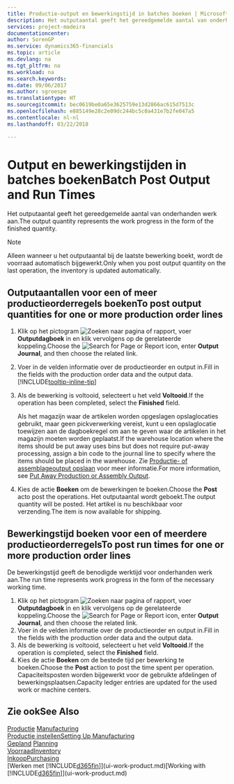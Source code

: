 ```yaml
---
title: Productie-output en bewerkingstijd in batches boeken | Microsoft Docs
description: Het outputaantal geeft het gereedgemelde aantal van onderhanden werk aan.
services: project-madeira
documentationcenter: 
author: SorenGP
ms.service: dynamics365-financials
ms.topic: article
ms.devlang: na
ms.tgt_pltfrm: na
ms.workload: na
ms.search.keywords: 
ms.date: 09/06/2017
ms.author: sgroespe
ms.translationtype: HT
ms.sourcegitcommit: bec0619be0a65e3625759e13d2866ac615d7513c
ms.openlocfilehash: e885149e28c2e09dc244bc5c0a431e7b2fe047a5
ms.contentlocale: nl-nl
ms.lasthandoff: 03/22/2018

---
```

# <a name="batch-post-output-and-run-times"></a><span data-ttu-id="7685c-103">Output en bewerkingstijden in batches boeken</span><span class="sxs-lookup"><span data-stu-id="7685c-103">Batch Post Output and Run Times</span></span>
<span data-ttu-id="7685c-104">Het outputaantal geeft het gereedgemelde aantal van onderhanden werk aan.</span><span class="sxs-lookup"><span data-stu-id="7685c-104">The output quantity represents the work progress in the form of the finished quantity.</span></span>  

> [!NOTE]
> <span data-ttu-id="7685c-105">Alleen wanneer u het outputaantal bij de laatste bewerking boekt, wordt de voorraad automatisch bijgewerkt.</span><span class="sxs-lookup"><span data-stu-id="7685c-105">Only when you post output quantity on the last operation, the inventory is updated automatically.</span></span>  

## <a name="to-post-output-quantities-for-one-or-more-production-order-lines"></a><span data-ttu-id="7685c-106">Outputaantallen voor een of meer productieorderregels boeken</span><span class="sxs-lookup"><span data-stu-id="7685c-106">To post output quantities for one or more production order lines</span></span>
1. <span data-ttu-id="7685c-107">Klik op het pictogram ![Zoeken naar pagina of rapport](media/ui-search/search_small.png "pictogram Zoeken naar pagina of rapport"), voer **Outputdagboek** in en klik vervolgens op de gerelateerde koppeling.</span><span class="sxs-lookup"><span data-stu-id="7685c-107">Choose the ![Search for Page or Report](media/ui-search/search_small.png "Search for Page or Report icon") icon, enter **Output Journal**, and then choose the related link.</span></span>  
2. <span data-ttu-id="7685c-108">Voer in de velden informatie over de productieorder en output in.</span><span class="sxs-lookup"><span data-stu-id="7685c-108">Fill in the fields with the production order data and the output data.</span></span> [!INCLUDE[tooltip-inline-tip](includes/tooltip-inline-tip_md.md)]
3. <span data-ttu-id="7685c-109">Als de bewerking is voltooid, selecteert u het veld **Voltooid**.</span><span class="sxs-lookup"><span data-stu-id="7685c-109">If the operation has been completed, select the **Finished** field.</span></span>  

    <span data-ttu-id="7685c-110">Als het magazijn waar de artikelen worden opgeslagen opslaglocaties gebruikt, maar geen pickverwerking vereist, kunt u  een opslaglocatie toewijzen aan de dagboekregel om aan te geven waar de artikelen in het magazijn moeten worden geplaatst.</span><span class="sxs-lookup"><span data-stu-id="7685c-110">If the warehouse location where the items should be put away uses bins but does not require put-away processing,  assign a bin code to the journal line to specify where the items should be placed in the warehouse.</span></span> <span data-ttu-id="7685c-111">Zie [Productie- of assemblageoutput opslaan](warehouse-how-to-put-away-production-output.md) voor meer informatie.</span><span class="sxs-lookup"><span data-stu-id="7685c-111">For more information, see [Put Away Production or Assembly Output](warehouse-how-to-put-away-production-output.md).</span></span>  

4. <span data-ttu-id="7685c-112">Kies de actie **Boeken** om de bewerkingen te boeken.</span><span class="sxs-lookup"><span data-stu-id="7685c-112">Choose the **Post** acto post the operations.</span></span> <span data-ttu-id="7685c-113">Het outputaantal wordt geboekt.</span><span class="sxs-lookup"><span data-stu-id="7685c-113">The output quantity will be posted.</span></span> <span data-ttu-id="7685c-114">Het artikel is nu beschikbaar voor verzending.</span><span class="sxs-lookup"><span data-stu-id="7685c-114">The item is now available for shipping.</span></span>  

## <a name="to-post-run-times-for-one-or-more-production-order-lines"></a><span data-ttu-id="7685c-115">Bewerkingstijd boeken voor een of meerdere productieorderregels</span><span class="sxs-lookup"><span data-stu-id="7685c-115">To post run times for one or more production order lines</span></span>
<span data-ttu-id="7685c-116">De bewerkingstijd geeft de benodigde werktijd voor onderhanden werk aan.</span><span class="sxs-lookup"><span data-stu-id="7685c-116">The run time represents work progress in the form of the necessary working time.</span></span>    

1.  <span data-ttu-id="7685c-117">Klik op het pictogram ![Zoeken naar pagina of rapport](media/ui-search/search_small.png "pictogram Zoeken naar pagina of rapport"), voer **Outputdagboek** in en klik vervolgens op de gerelateerde koppeling.</span><span class="sxs-lookup"><span data-stu-id="7685c-117">Choose the ![Search for Page or Report](media/ui-search/search_small.png "Search for Page or Report icon") icon, enter **Output Journal**, and then choose the related link.</span></span>  
2. <span data-ttu-id="7685c-118">Voer in de velden informatie over de productieorder en output in.</span><span class="sxs-lookup"><span data-stu-id="7685c-118">Fill in the fields with the production order data and the output data.</span></span>  
3.  <span data-ttu-id="7685c-119">Als de bewerking is voltooid, selecteert u het veld **Voltooid**.</span><span class="sxs-lookup"><span data-stu-id="7685c-119">If the operation is completed, select the **Finished** field.</span></span>  
4. <span data-ttu-id="7685c-120">Kies de actie **Boeken** om de bestede tijd per bewerking te boeken.</span><span class="sxs-lookup"><span data-stu-id="7685c-120">Choose the **Post** action to post the time spent per operation.</span></span> <span data-ttu-id="7685c-121">Capaciteitsposten worden bijgewerkt voor de gebruikte afdelingen of bewerkingsplaatsen.</span><span class="sxs-lookup"><span data-stu-id="7685c-121">Capacity ledger entries are updated for the used work or machine centers.</span></span>

## <a name="see-also"></a><span data-ttu-id="7685c-122">Zie ook</span><span class="sxs-lookup"><span data-stu-id="7685c-122">See Also</span></span>  
<span data-ttu-id="7685c-123">[Productie](production-manage-manufacturing.md)  </span><span class="sxs-lookup"><span data-stu-id="7685c-123">[Manufacturing](production-manage-manufacturing.md)  </span></span>  
[<span data-ttu-id="7685c-124">Productie instellen</span><span class="sxs-lookup"><span data-stu-id="7685c-124">Setting Up Manufacturing</span></span>](production-configure-production-processes.md)  
<span data-ttu-id="7685c-125">[Gepland](production-planning.md)    </span><span class="sxs-lookup"><span data-stu-id="7685c-125">[Planning](production-planning.md)    </span></span>  
[<span data-ttu-id="7685c-126">Voorraad</span><span class="sxs-lookup"><span data-stu-id="7685c-126">Inventory</span></span>](inventory-manage-inventory.md)  
[<span data-ttu-id="7685c-127">Inkoop</span><span class="sxs-lookup"><span data-stu-id="7685c-127">Purchasing</span></span>](purchasing-manage-purchasing.md)  
<span data-ttu-id="7685c-128">[Werken met [!INCLUDE[d365fin](includes/d365fin_md.md)]](ui-work-product.md)</span><span class="sxs-lookup"><span data-stu-id="7685c-128">[Working with [!INCLUDE[d365fin](includes/d365fin_md.md)]](ui-work-product.md)</span></span>

